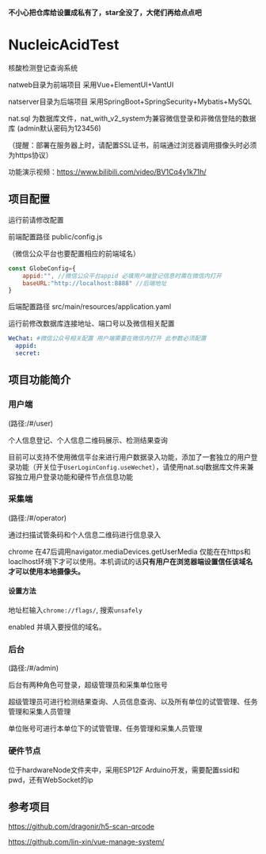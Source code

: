 **不小心把仓库给设置成私有了，star全没了，大佬们再给点点吧**

# NucleicAcidTest
核酸检测登记查询系统

natweb目录为前端项目 采用Vue+ElementUI+VantUI

natserver目录为后端项目 采用SpringBoot+SpringSecurity+Mybatis+MySQL

nat.sql 为数据库文件，nat_with_v2_system为兼容微信登录和非微信登陆的数据库 (admin默认密码为123456)

（提醒：部署在服务器上时，请配置SSL证书，前端通过浏览器调用摄像头时必须为https协议）

功能演示视频：https://www.bilibili.com/video/BV1Cq4y1k71h/

## 项目配置

运行前请修改配置

前端配置路径 public/config.js

（微信公众平台也要配置相应的前端域名）

```javascript
const GlobeConfig={
    appid:"", //微信公众平台appid 必填用户端登记信息时需在微信内打开
    baseURL:"http://localhost:8888" //后端地址
}
```

后端配置路径 src/main/resources/application.yaml

运行前修改数据库连接地址、端口号以及微信相关配置

```yaml
WeChat: #微信公众号相关配置 用户端需要在微信内打开 此参数必须配置
  appid: 
  secret: 
```

## 项目功能简介

### 用户端

(路径:/#/user)

个人信息登记、个人信息二维码展示、检测结果查询

目前可以支持不使用微信平台来进行用户数据录入功能，添加了一套独立的用户登录功能（开关位于`UserLoginConfig.useWechet`），请使用nat.sql数据库文件来兼容独立用户登录功能和硬件节点信息功能

### 采集端

(路径:/#/operator)

通过扫描试管条码和个人信息二维码进行信息录入

chrome 在47后调用navigator.mediaDevices.getUserMedia 仅能在在https和 loaclhost环境下才可以使用。本机调试的话**只有用户在浏览器端设置信任该域名才可以使用本地摄像头。**

#### 设置方法

地址栏输入`chrome://flags/`, 搜索`unsafely`

enabled 并填入要授信的域名。

### 后台

(路径:/#/admin)

后台有两种角色可登录，超级管理员和采集单位账号

超级管理员可进行检测结果查询、人员信息查询、以及所有单位的试管管理、任务管理和采集人员管理

单位账号可进行本单位下的试管管理、任务管理和采集人员管理

### 硬件节点

位于hardwareNode文件夹中，采用ESP12F Arduino开发，需要配置ssid和pwd，还有WebSocket的ip

## 参考项目

https://github.com/dragonir/h5-scan-qrcode

https://github.com/lin-xin/vue-manage-system/
